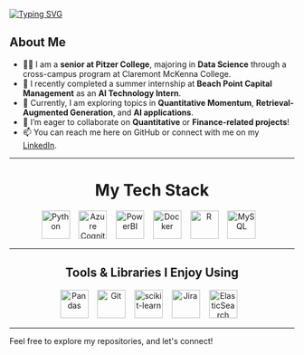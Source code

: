 [![Typing SVG](https://readme-typing-svg.herokuapp.com?font=Arial&pause=5000&color=2991CFDC&random=false&width=435&lines=Welcome+to+my+Github)](https://git.io/typing-svg)

## About Me

- 🧑‍🎓 I am a **senior at Pitzer College**, majoring in **Data Science** through a cross-campus program at Claremont McKenna College.
- 🔭 I recently completed a summer internship at **Beach Point Capital Management** as an **AI Technology Intern**.
- 🌱 Currently, I am exploring topics in **Quantitative Momentum**, **Retrieval-Augmented Generation**, and **AI applications**.
- 👯 I’m eager to collaborate on **Quantitative** or **Finance-related projects**!
- 📫 You can reach me here on GitHub or connect with me on my [LinkedIn](https://www.linkedin.com/in/maxplush/).

---

<h1 align="center">My Tech Stack</h1>

<p align="center">
    <img src="https://cdn.jsdelivr.net/gh/devicons/devicon/icons/python/python-original.svg" alt="Python" width="50" height="50">&nbsp;&nbsp;&nbsp;
    <img src="https://cdn.jsdelivr.net/gh/devicons/devicon/icons/azure/azure-original.svg" alt="Azure Cognitive Services" width="50" height="50">&nbsp;&nbsp;&nbsp;
    <img src="https://upload.wikimedia.org/wikipedia/commons/c/cf/New_Power_BI_Logo.svg" alt="PowerBI" width="50" height="50">&nbsp;&nbsp;&nbsp;
    <img src="https://cdn.jsdelivr.net/gh/devicons/devicon/icons/docker/docker-original.svg" alt="Docker" width="50" height="50">&nbsp;&nbsp;&nbsp;
    <img src="https://cdn.jsdelivr.net/gh/devicons/devicon/icons/r/r-original.svg" alt="R" width="50" height="50">&nbsp;&nbsp;&nbsp;
    <img src="https://cdn.jsdelivr.net/gh/devicons/devicon/icons/mysql/mysql-original-wordmark.svg" alt="MySQL" width="50" height="50">&nbsp;&nbsp;&nbsp;



---

<h2 align="center">Tools & Libraries I Enjoy Using</h2>

<p align="center">
    <img src="https://cdn.jsdelivr.net/gh/devicons/devicon/icons/pandas/pandas-original.svg" alt="Pandas" width="50" height="50">&nbsp;&nbsp;&nbsp;
    <img src="https://cdn.jsdelivr.net/gh/devicons/devicon/icons/git/git-original.svg" alt="Git" width="50" height="50">&nbsp;&nbsp;&nbsp;
    <img src="https://cdn.jsdelivr.net/gh/devicons/devicon/icons/scikitlearn/scikitlearn-original.svg" alt="scikit-learn" width="50" height="50">&nbsp;&nbsp;&nbsp;
    <img src="https://cdn.jsdelivr.net/gh/devicons/devicon/icons/jira/jira-original.svg" alt="Jira" width="50" height="50">&nbsp;&nbsp;&nbsp;
    <img src="https://cdn.jsdelivr.net/gh/devicons/devicon/icons/elasticsearch/elasticsearch-original.svg" alt="ElasticSearch" width="50" height="50">&nbsp;&nbsp;&nbsp;
</p>

---

Feel free to explore my repositories, and let's connect!